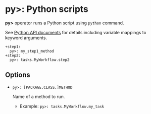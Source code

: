 # py>: Python scripts

**py>** operator runs a Python script using `python` command.

See [Python API documents](../../python_api.html) for details including variable mappings to keyword arguments.

    +step1:
      py>: my_step1_method
    +step2:
      py>: tasks.MyWorkflow.step2

## Options

* `py>: [PACKAGE.CLASS.]METHOD`

  Name of a method to run.

  * Example: `py>: tasks.MyWorkflow.my_task`


